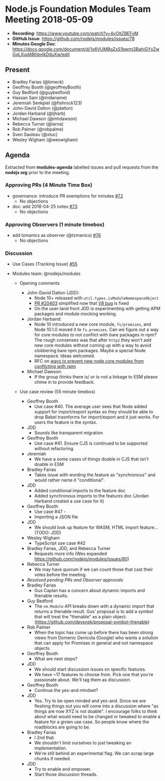 # Node.js Foundation Modules Team Meeting 2018-05-09

* **Recording**: https://www.youtube.com/watch?v=4vOltZBEFvM
* **GitHub Issue**:  https://github.com/nodejs/modules/issues/78
* **Minutes Google Doc**: https://docs.google.com/document/d/1o6VUMBgZxS1bwmj2BahiGYxZwGqLXudABhbvIkDduXw/edit

## Present

- Bradley Farias (@bmeck)
- Geoffrey Booth (@geoffreyBooth)
- Guy Bedford (@guybedford)
- Hassan Sani (@inidaname)
- Jeremiah Senkpiel (@fishrock123)
- John-David Dalton (@jdalton)
- Jordan Harband (@ljharb)
- Michael Dawson (@mhdawson)
- Rebecca Turner (@iarna)
- Rob Palmer (@robpalme)
- Sven Sauleau (@xtuc)
- Wesley Wigham (@weswigham)

## Agenda

Extracted from **modules-agenda** labelled issues and pull requests from the **nodejs org** prior to the meeting.

### Approving PRs (4 Minute Time Box)
* governance: introduce PR exemptions for minutes [#72](https://github.com/nodejs/modules/pull/72)
  * No objections
* doc: add 2018-04-25 notes [#73](https://github.com/nodejs/modules/pull/73)
  * No objections

### Approving Observers (1 minute timebox)

* add tzmanics as observer (@tzmanics) [#76](https://github.com/nodejs/modules/pull/76)
  * No objections

### Discussion

* Use Cases (Tracking Issue) [#55](https://github.com/nodejs/modules/issues/55)

* Modules team: @nodejs/modules
  - Opening comments
    - John-David Dalton (JDD):
      - Node 10+ released with `util.types.isModuleNamespaceObject`
      - [PR #20403](https://github.com/nodejs/node/pull/20403) simplified now that
        [V8 bug](https://bugs.chromium.org/p/v8/issues/detail?id=5773) is fixed
      - On the user-land front JDD is experimenting with getting APM packages and
        module mocking working.
    - Jordan Harband:
      - Node 10 introduced a new core module, `fs/promises`, and Node 10.1.0
        moved it to `fs.promises`. Can we figure out a way for core modules to
        not conflict with bare packages in npm? The rough consenses was that
        after `http2` they won't add new core modules without coming up with a
        way to avoid clobbering bare npm packages. Maybe a special Node namespace.
        Ideas welcomed.
      - RFC on [ways to prevent new node core modules from conflicting with npm](https://github.com/nodejs/TSC/issues/389)
    - Michael Dawson:
      - If the group thinks there is/ or is-not a linkage to ESM please chime in
        to provide feedback.

  - Use case review (55 minute timebox)
    - Geoffrey Booth
      - Use case #40. The average user sees that Node added support for
        import/export syntax so they should be able to drop Babel trasnforms for
        import/export and it just works. For users the feature is the syntax.
    - JDD
      - Sounds like transparent migration
    - Geoffrey Booth
      - Use case #41. Ensure CJS is continued to be supported without refactoring.
    - Jeremiah
      - We have a some cases of things doable in CJS that isn't doable in ESM
    - Bradley Farias
      - Takes issue with wording the feature as "synchronous" and would rather
        name it "conditional".
    - JDD
      - Added conditional imports to the feature doc
      - Added synchronous imports to the features doc (Jordan Harband created a use case for it)
    - Geoffrey Booth
      - Use case #47 -
      - Importing a JSON file
    - JDD
      - We should look up feature for WASM, HTML import feature... (TODO: JDD)
    - Wesley Wigham
      - TypeScript use case #42
    - Bradley Farias, JDD, and Rebecca Turner
      - Requests more info (Wes expanded https://github.com/nodejs/modules/issues/80)
    - Rebecca Turner
      - We may have quorum if we can count those that cast their votes
        before the meeting.
    - _Resolved pending PRs and Observer approvals_
    - Bradley Farias
      - Gus Caplan has a concern about dynamic imports and thenable results.
    - Guy Bedford
      - The `vm.Module` API breaks down with a dynamic import that returns a thenable
        result. Gus' proposal is to add a symbol that will treat the "thenable" as
        a plain object. (https://github.com/devsnek/proposal-symbol-thenable)
    - Rob Palmer
      - When the topic has come up before there has been strong views from
        Domenic Denicola (Google) who wants a solution that can apply for Promises
        in general and not namespace objects.
    - Geoffrey Booth
      - What are next steps?
    - JDD
      - We should start discussion issues on specific features.
      - We have ~17 features to choose from. Pick one that you're passionate
        about. We'll tag them as discussion.
    - Geoffrey Booth
      - Continue the yes-and mindset?
    - JDD
      - Yes. Try to be open minded and yes-and. Since we are fleshing things out
        you will come into a discussion where "as things are now XYZ is not doable".
        I encourage folks to think about what would need to be changed or tweaked
        to enable a feature for a givien use case. So people know where the
        roadblocks are going to be.
    - Bradley Farias
      - I 2nd that.
      - We shouldn't limit ourselves to just tweaking an implementation.
      - We're still behind an experimental flag. We can scrap large chunks
        if needed.
    - JDD
      - Try to enable and empower.
      - Start those discussion threads.
